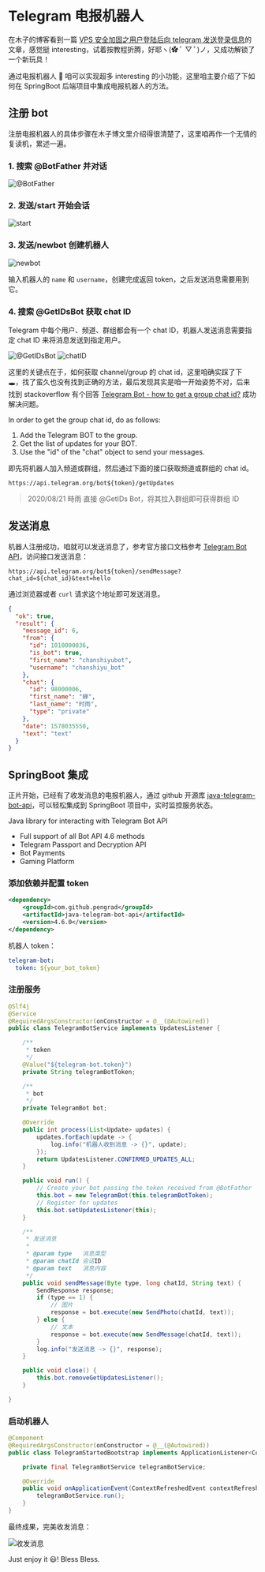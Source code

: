 # Telegram 电报机器人

在木子的博客看到一篇 [VPS 安全加固之用户登陆后向 telegram 发送登录信息](https://blog.k8s.li/linux-login-alarm-telegram.html)的文章，感觉挺 interesting，试着按教程折腾，好耶ヽ(✿ ﾟ ▽ ﾟ)ノ，又成功解锁了一个新玩具！

通过电报机器人 🤖 咱可以实现超多 interesting 的小功能，这里咱主要介绍了下如何在 SpringBoot 后端项目中集成电报机器人的方法。

## 注册 bot

注册电报机器人的具体步骤在木子博文里介绍得很清楚了，这里咱再作一个无情的复读机，累述一遍。

### 1. 搜索 @BotFather 并对话

![@BotFather](https://raw.githubusercontent.com/chanshiyucx/yoi/master/2020/Telegram-电报机器人/@BotFather.png)

### 2. 发送/start 开始会话

![start](https://raw.githubusercontent.com/chanshiyucx/yoi/master/2020/Telegram-电报机器人/start.png)

### 3. 发送/newbot 创建机器人

![newbot](https://raw.githubusercontent.com/chanshiyucx/yoi/master/2020/Telegram-电报机器人/newbot.png)

输入机器人的 `name` 和 `username`，创建完成返回 token，之后发送消息需要用到它。

### 4. 搜索 @GetIDsBot 获取 chat ID

Telegram 中每个用户、频道、群组都会有一个 chat ID，机器人发送消息需要指定 chat ID 来将消息发送到指定用户。

![@GetIDsBot](https://raw.githubusercontent.com/chanshiyucx/yoi/master/2020/Telegram-电报机器人/@GetIDsBot.png)
![chatID](https://raw.githubusercontent.com/chanshiyucx/yoi/master/2020/Telegram-电报机器人/chatID.png)

这里的关键点在于，如何获取 channel/group 的 chat id，这里咱确实踩了下 🕳，找了蛮久也没有找到正确的方法，最后发现其实是咱一开始姿势不对，后来找到 stackoverflow 有个回答 [Telegram Bot - how to get a group chat id?](https://stackoverflow.com/questions/32423837/telegram-bot-how-to-get-a-group-chat-id) 成功解决问题。

In order to get the group chat id, do as follows:

1. Add the Telegram BOT to the group.
2. Get the list of updates for your BOT.
3. Use the "id" of the "chat" object to send your messages.

即先将机器人加入频道或群组，然后通过下面的接口获取频道或群组的 chat id。

```
https://api.telegram.org/bot${token}/getUpdates
```

> 2020/08/21 時雨
> 直接 @GetIDs Bot，将其拉入群组即可获得群组 ID

## 发送消息

机器人注册成功，咱就可以发送消息了，参考官方接口文档参考 [Telegram Bot API](https://core.telegram.org/bots/api)，访问接口发送消息：

```
https://api.telegram.org/bot${token}/sendMessage?chat_id=${chat_id}&text=hello
```

通过浏览器或者 `curl` 请求这个地址即可发送消息。

```json
{
  "ok": true,
  "result": {
    "message_id": 6,
    "from": {
      "id": 1010000036,
      "is_bot": true,
      "first_name": "chanshiyubot",
      "username": "chanshiyu_bot"
    },
    "chat": {
      "id": 98000006,
      "first_name": "蝉",
      "last_name": "时雨",
      "type": "private"
    },
    "date": 1578035550,
    "text": "text"
  }
}
```

## SpringBoot 集成

正片开始，已经有了收发消息的电报机器人，通过 github 开源库 [java-telegram-bot-api](https://github.com/pengrad/java-telegram-bot-api)，可以轻松集成到 SpringBoot 项目中，实时监控服务状态。

Java library for interacting with Telegram Bot API

- Full support of all Bot API 4.6 methods
- Telegram Passport and Decryption API
- Bot Payments
- Gaming Platform

### 添加依赖并配置 token

```xml
<dependency>
    <groupId>com.github.pengrad</groupId>
    <artifactId>java-telegram-bot-api</artifactId>
    <version>4.6.0</version>
</dependency>
```

机器人 token：

```yml
telegram-bot:
  token: ${your_bot_token}
```

### 注册服务

```java
@Slf4j
@Service
@RequiredArgsConstructor(onConstructor = @__(@Autowired))
public class TelegramBotService implements UpdatesListener {

    /**
     * token
     */
    @Value("${telegram-bot.token}")
    private String telegramBotToken;

    /**
     * bot
     */
    private TelegramBot bot;

    @Override
    public int process(List<Update> updates) {
        updates.forEach(update -> {
            log.info("机器人收到消息 -> {}", update);
        });
        return UpdatesListener.CONFIRMED_UPDATES_ALL;
    }

    public void run() {
        // Create your bot passing the token received from @BotFather
        this.bot = new TelegramBot(this.telegramBotToken);
        // Register for updates
        this.bot.setUpdatesListener(this);
    }

    /**
     * 发送消息
     *
     * @param type   消息类型
     * @param chatId 会话ID
     * @param text   消息内容
     */
    public void sendMessage(Byte type, long chatId, String text) {
        SendResponse response;
        if (type == 1) {
            // 图片
            response = bot.execute(new SendPhoto(chatId, text));
        } else {
            // 文本
            response = bot.execute(new SendMessage(chatId, text));
        }
        log.info("发送消息 -> {}", response);
    }

    public void close() {
        this.bot.removeGetUpdatesListener();
    }

}
```

### 启动机器人

```java
@Component
@RequiredArgsConstructor(onConstructor = @__(@Autowired))
public class TelegramStartedBootstrap implements ApplicationListener<ContextRefreshedEvent> {

    private final TelegramBotService telegramBotService;

    @Override
    public void onApplicationEvent(ContextRefreshedEvent contextRefreshedEvent) {
        telegramBotService.run();
    }
}
```

最终成果，完美收发消息：

![收发消息](https://raw.githubusercontent.com/chanshiyucx/yoi/master/2020/Telegram-电报机器人/收发消息.png)

Just enjoy it 😃! Bless Bless.
